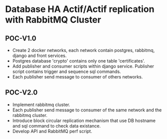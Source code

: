 # Database HA Actif/Actif replication with RabbitMQ Cluster

## POC-V1.0

- Create 2 docker networks, each network contain postgres, rabbitmq, django and front services.
- Postgres database 'crypto' contains only one table 'certificates'.
- Add publisher and consumer scripts within django service. Publisher script contains trigger and sequence sql commands.
- Each publisher send message to consumer of others networks.

## POC-V2.0

- Implement rabbitmq cluster.
- Each publisher send message to consumer of the same network and the rabbitmq cluster.
- Introduce block circular replication mechanism that use DB hostname and sql command to check data existance.
- Develop API and RabbitMQ perf script.
